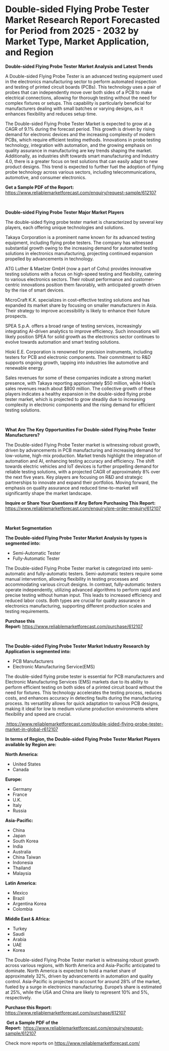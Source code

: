 <p><h1>Double-sided Flying Probe Tester Market Research Report Forecasted for Period from 2025 -  2032 by Market Type, Market Application, and Region</h1></p><p><strong>Double-sided Flying Probe Tester Market Analysis and Latest Trends</strong></p>
<p><p>A Double-sided Flying Probe Tester is an advanced testing equipment used in the electronics manufacturing sector to perform automated inspection and testing of printed circuit boards (PCBs). This technology uses a pair of probes that can independently move over both sides of a PCB to make electrical connections, allowing for thorough testing without the need for complex fixtures or setups. This capability is particularly beneficial for manufacturers dealing with small batches or varying designs, as it enhances flexibility and reduces setup time.</p><p>The Double-sided Flying Probe Tester Market is expected to grow at a CAGR of 9.1% during the forecast period. This growth is driven by rising demand for electronic devices and the increasing complexity of modern PCBs, which require efficient testing methods. Innovations in probe testing technology, integration with automation, and the growing emphasis on quality assurance in manufacturing are key trends shaping the market. Additionally, as industries shift towards smart manufacturing and Industry 4.0, there is a greater focus on test solutions that can easily adapt to new product designs. This trend is expected to further fuel the adoption of flying probe technology across various sectors, including telecommunications, automotive, and consumer electronics.</p></p>
<p><strong>Get a Sample PDF of the Report:&nbsp;</strong> <a href="https://www.reliablemarketforecast.com/enquiry/request-sample/612107?utm_campaign=2875&utm_medium=2&utm_source=Github&utm_content=ia&utm_term=23032025&utm_id=double-sided-flying-probe-tester">https://www.reliablemarketforecast.com/enquiry/request-sample/612107</a></p>
<p>&nbsp;</p>
<p><strong>Double-sided Flying Probe Tester Major Market Players</strong></p>
<p><p>The double-sided flying probe tester market is characterized by several key players, each offering unique technologies and solutions. </p><p>Takaya Corporation is a prominent name known for its advanced testing equipment, including flying probe testers. The company has witnessed substantial growth owing to the increasing demand for automated testing solutions in electronics manufacturing, projecting continued expansion propelled by advancements in technology.</p><p>ATG Luther & Maelzer GmbH (now a part of Cohu) provides innovative testing solutions with a focus on high-speed testing and flexibility, catering to various electronics sectors. Their robust performance and customer-centric innovations position them favorably, with anticipated growth driven by the rise of smart devices.</p><p>MicroCraft K.K. specializes in cost-effective testing solutions and has expanded its market share by focusing on smaller manufacturers in Asia. Their strategy to improve accessibility is likely to enhance their future prospects.</p><p>SPEA S.p.A. offers a broad range of testing services, increasingly integrating AI-driven analytics to improve efficiency. Such innovations will likely position SPEA for solid growth as the electronics sector continues to evolve towards automation and smart testing solutions.</p><p>Hioki E.E. Corporation is renowned for precision instruments, including testers for PCB and electronic components. Their commitment to R&D supports ongoing growth, tapping into industries like automotive and renewable energy.</p><p>Sales revenues for some of these companies indicate a strong market presence, with Takaya reporting approximately $50 million, while Hioki’s sales revenues reach about $800 million. The collective growth of these players indicates a healthy expansion in the double-sided flying probe tester market, which is projected to grow steadily due to increasing complexity in electronic components and the rising demand for efficient testing solutions.</p></p>
<p>&nbsp;</p>
<p><strong>What Are The Key Opportunities For Double-sided Flying Probe Tester Manufacturers?</strong></p>
<p><p>The Double-sided Flying Probe Tester market is witnessing robust growth, driven by advancements in PCB manufacturing and increasing demand for low-volume, high-mix production. Market trends highlight the integration of automation and AI, enhancing testing accuracy and efficiency. The shift towards electric vehicles and IoT devices is further propelling demand for reliable testing solutions, with a projected CAGR of approximately 8% over the next five years. Key players are focusing on R&D and strategic partnerships to innovate and expand their portfolios. Moving forward, the emphasis on quality assurance and reduced time-to-market will significantly shape the market landscape.</p></p>
<p><strong>Inquire or Share Your Questions If Any Before Purchasing This Report:</strong> <a href="https://www.reliablemarketforecast.com/enquiry/pre-order-enquiry/612107?utm_campaign=2875&utm_medium=2&utm_source=Github&utm_content=ia&utm_term=23032025&utm_id=double-sided-flying-probe-tester">https://www.reliablemarketforecast.com/enquiry/pre-order-enquiry/612107</a></p>
<p>&nbsp;</p>
<p><strong>Market Segmentation</strong></p>
<p><strong>The Double-sided Flying Probe Tester Market Analysis by types is segmented into:</strong></p>
<p><ul><li>Semi-Automatic Tester</li><li>Fully-Automatic Tester</li></ul></p>
<p><p>The Double-sided Flying Probe Tester market is categorized into semi-automatic and fully-automatic testers. Semi-automatic testers require some manual intervention, allowing flexibility in testing processes and accommodating various circuit designs. In contrast, fully-automatic testers operate independently, utilizing advanced algorithms to perform rapid and precise testing without human input. This leads to increased efficiency and reduced labor costs. Both types are crucial for quality assurance in electronics manufacturing, supporting different production scales and testing requirements.</p></p>
<p><strong>Purchase this Report:&nbsp;</strong><a href="https://www.reliablemarketforecast.com/purchase/612107?utm_campaign=2875&utm_medium=2&utm_source=Github&utm_content=ia&utm_term=23032025&utm_id=double-sided-flying-probe-tester">https://www.reliablemarketforecast.com/purchase/612107</a></p>
<p>&nbsp;</p>
<p><strong>The Double-sided Flying Probe Tester Market Industry Research by Application is segmented into:</strong></p>
<p><ul><li>PCB Manufacturers</li><li>Electronic Manufacturing Service(EMS)</li></ul></p>
<p><p>The double-sided flying probe tester is essential for PCB manufacturers and Electronic Manufacturing Services (EMS) markets due to its ability to perform efficient testing on both sides of a printed circuit board without the need for fixtures. This technology accelerates the testing process, reduces costs, and enhances accuracy in detecting faults during the manufacturing process. Its versatility allows for quick adaptation to various PCB designs, making it ideal for low to medium volume production environments where flexibility and speed are crucial.</p></p>
<p><a href="https://www.reliablemarketforecast.com/double-sided-flying-probe-tester-market-in-global-r612107?utm_campaign=2875&utm_medium=2&utm_source=Github&utm_content=ia&utm_term=23032025&utm_id=double-sided-flying-probe-tester">&nbsp;https://www.reliablemarketforecast.com/double-sided-flying-probe-tester-market-in-global-r612107</a></p>
<p><strong>In terms of Region, the Double-sided Flying Probe Tester Market Players available by Region are:</strong></p>
<p>
    <p> <strong> North America: </strong>
        <ul>
            <li>United States</li>
            <li>Canada</li>
        </ul>
        </p> 
    <p> <strong> Europe: </strong>
        <ul>
            <li>Germany</li>
            <li>France</li>
            <li>U.K.</li>
            <li>Italy</li>
            <li>Russia</li>
        </ul>
        </p> 
    <p> <strong> Asia-Pacific: </strong>
        <ul>
            <li>China</li>
            <li>Japan</li>
            <li>South Korea</li>
            <li>India</li>
            <li>Australia</li>
            <li>China Taiwan</li>
            <li>Indonesia</li>
            <li>Thailand</li>
            <li>Malaysia</li>
        </ul>
        </p> 
    <p> <strong> Latin America: </strong>
        <ul>
            <li>Mexico</li>
            <li>Brazil</li>
            <li>Argentina Korea</li>
            <li>Colombia</li>
        </ul>
        </p> 
    <p> <strong> Middle East & Africa: </strong>
        <ul>
            <li>Turkey</li>
            <li>Saudi</li>
            <li>Arabia</li>
            <li>UAE</li>
            <li>Korea</li>
        </ul>
    </p>
    </p>
<p><p>The Double-sided Flying Probe Tester market is witnessing robust growth across various regions, with North America and Asia-Pacific anticipated to dominate. North America is expected to hold a market share of approximately 32%, driven by advancements in automation and quality control. Asia-Pacific is projected to account for around 28% of the market, fueled by a surge in electronics manufacturing. Europe’s share is estimated at 25%, while the USA and China are likely to represent 10% and 5%, respectively.</p></p>
<p><strong>Purchase this Report: </strong><a href="https://www.reliablemarketforecast.com/purchase/612107?utm_campaign=2875&utm_medium=2&utm_source=Github&utm_content=ia&utm_term=23032025&utm_id=double-sided-flying-probe-tester">https://www.reliablemarketforecast.com/purchase/612107</a></p>
<p>&nbsp;<strong>Get a Sample PDF of the Report:&nbsp;&nbsp;</strong><a href="https://www.reliablemarketforecast.com/enquiry/request-sample/612107?utm_campaign=2875&utm_medium=2&utm_source=Github&utm_content=ia&utm_term=23032025&utm_id=double-sided-flying-probe-tester">https://www.reliablemarketforecast.com/enquiry/request-sample/612107</a></p>
<p><strong></strong></p>
<p>Check more reports on <a href="https://www.reliablemarketforecast.com/?utm_campaign=2875&utm_medium=2&utm_source=Github&utm_content=ia&utm_term=23032025&utm_id=double-sided-flying-probe-tester">https://www.reliablemarketforecast.com/</a></p>